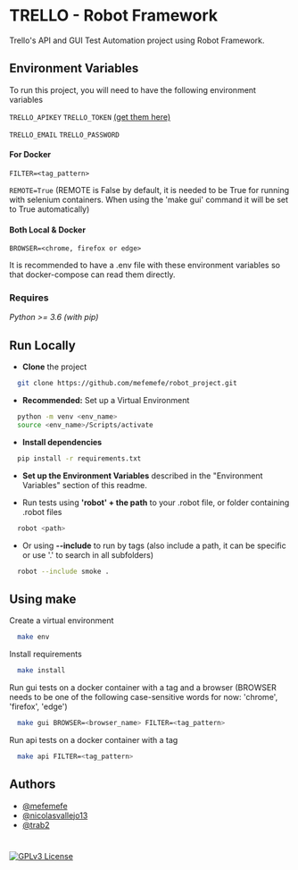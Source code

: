 
# TRELLO - Robot Framework

Trello's API and GUI Test Automation project using Robot Framework.


## Environment Variables

To run this project, you will need to have the following environment variables

`TRELLO_APIKEY`
`TRELLO_TOKEN`
[(get them here)](https://trello.com/app-key)

`TRELLO_EMAIL`
`TRELLO_PASSWORD`

#### For Docker

`FILTER=<tag_pattern>`

`REMOTE=True` (REMOTE is False by default, it is needed to be True for running with selenium containers. When using the 'make gui' command it will be set to True automatically)

#### Both Local & Docker

`BROWSER=<chrome, firefox or edge>`

It is recommended to have a .env file with these environment variables so that docker-compose can read them directly.


### Requires

*Python >= 3.6   (with pip)*
## Run Locally

- **Clone** the project

```bash
  git clone https://github.com/mefemefe/robot_project.git
```

- **Recommended:** Set up a Virtual Environment

```bash
  python -m venv <env_name>
  source <env_name>/Scripts/activate 
```

- **Install dependencies**

```bash
  pip install -r requirements.txt
```

- **Set up the Environment Variables** described in the "Environment Variables"  section of this readme.

- Run tests using **'robot' + the path** to your .robot file, or folder containing .robot files

```bash
  robot <path>
```
- Or using **--include** to run by tags (also include a path, it can be specific or use '.' to search in all subfolders)

```bash
  robot --include smoke .
```

## Using make
Create a virtual environment
```bash
  make env
```
Install requirements
```bash
  make install
```
Run gui tests on a docker container with a tag and a browser
(BROWSER needs to be one of the following case-sensitive words for now: 'chrome', 'firefox', 'edge')
```bash
  make gui BROWSER=<browser_name> FILTER=<tag_pattern>
```
Run api tests on a docker container with a tag
```bash
  make api FILTER=<tag_pattern>
```
## Authors

- [@mefemefe](https://github.com/mefemefe)
- [@nicolasvallejo13](https://github.com/nicolasvallejo13)
- [@trab2](https://github.com/trab2)


#

[![GPLv3 License](https://img.shields.io/badge/License-GPL%20v3-yellow.svg)](https://opensource.org/licenses/)
